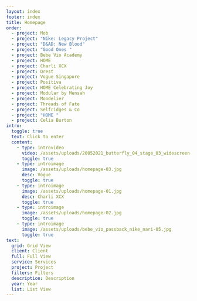 ```yaml
---
layout: index
footer: index
title: Homepage
order:
  - project: Mob
  - project: "Nike: Legacy Project"
  - project: "D&AD: New Blood"
  - project: "Good Ones "
  - project: Bebe Vio Academy
  - project: HOME
  - project: Charli XCX
  - project: Drest
  - project: Vogue Singapore
  - project: Positiva
  - project: HOME Celebrating Joy
  - project: Modular by Mensah
  - project: Moodelier
  - project: Threads of Fate
  - project: Selfridges & Co
  - project: "HOME "
  - project: Celia Burton
intro:
  toggle: true
  text: Click to enter
  content:
    - type: introvideo
      video: /assets/uploads/20052021_butterfly_04_stage_03_widescreen-1-.mp4
      toggle: true
    - type: introimage
      image: /assets/uploads/homepage-03.jpg
      desc: Vogue
      toggle: true
    - type: introimage
      image: /assets/uploads/homepage-01.jpg
      desc: Charli XCX
      toggle: true
    - type: introimage
      image: /assets/uploads/homepage-02.jpg
      toggle: true
    - type: introimage
      image: /assets/uploads/bebe_vio_passback_nike_nari-05.jpg
      toggle: true
text:
  grid: Grid View
  client: Client
  full: Full View
  service: Services
  project: Project
  filters: Filters
  description: Description
  year: Year
  list: List View
---
```

